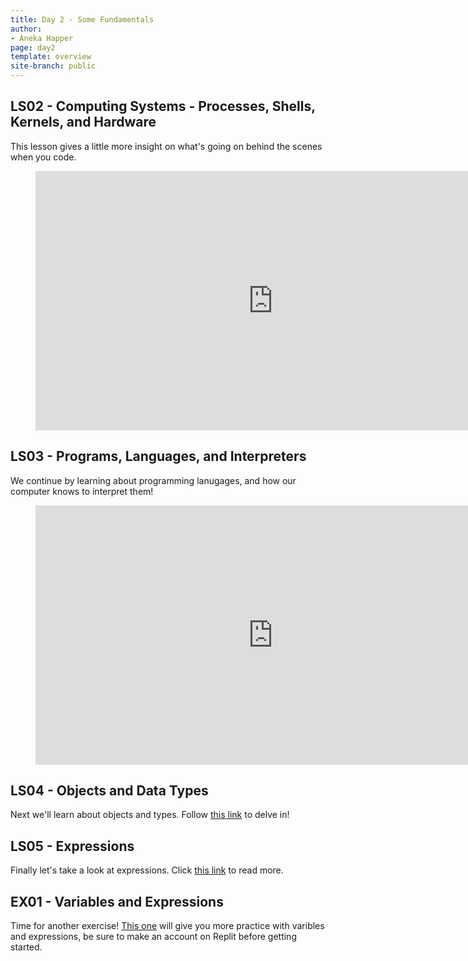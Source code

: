 ```yaml
---
title: Day 2 - Some Fundamentals
author:
- Aneka Happer
page: day2
template: overview
site-branch: public
---
```


## LS02 - Computing Systems - Processes, Shells, Kernels, and Hardware

This lesson gives a little more insight on what's going on behind the scenes when you code. 

<figure class="video_container">
   <iframe width="760" height="415" src="https://www.youtube.com/embed/LB9wVRYF9tA" title="YouTube video player" frameborder="0" allow="accelerometer; autoplay; clipboard-write; encrypted-media; gyroscope; picture-in-picture" allowfullscreen></iframe>
</figure>

## LS03 - Programs, Languages, and Interpreters 

We continue by learning about programming lanugages, and how our computer knows to interpret them!  

<figure class="video_container">
   <iframe width="760" height="415" src="https://www.youtube.com/embed/aMjlaAWp-sw" title="YouTube video player" frameborder="0" allow="accelerometer; autoplay; clipboard-write; encrypted-media; gyroscope; picture-in-picture" allowfullscreen></iframe>
</figure>

<!-- ## LS04 - Replit Walkthrough ?? -->

## LS04 - Objects and Data Types

Next we'll learn about objects and types. Follow [this link](/public/lessons/objects-data-types.html) to delve in! 

## LS05 - Expressions

Finally let's take a look at expressions. Click [this link](/public/lessons/expressions.html) to read more. 

## EX01 - Variables and Expressions

Time for another exercise! [This one](/public/exercises/ex01.html) will give you more practice with varibles and expressions, be sure to make an account on Replit before getting started.  
